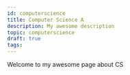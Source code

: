 ```yaml
---
id: computerscience
title: Computer Science A
description: My awesome description
topic: computerscience
draft: true
tags:
---
```


Welcome to my awesome page about  CS

